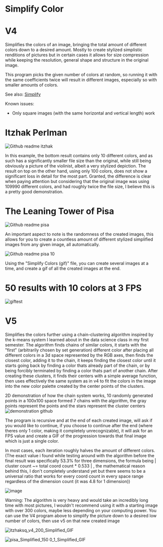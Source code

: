 # Simplify Color

# V4
Simplifies the colors of an image, bringing the total amount of different colors down to a desired amount. Mostly to create stylized simplistic renditions of pictures but in certain cases it allows for size compression while keeping the resolution, general shape and structure in the original image.

This program picks the given number of colors at random, so running it with the same coefficients twice will result in different images, especially so with smaller amounts of colors.

See also: [Simplify](https://github.com/EgeEken/Simplify)

Known issues:
- Only square images (with the same horizontal and vertical length) work

# Itzhak Perlman
![Github readme itzhak](https://user-images.githubusercontent.com/96302110/170580353-ad76f66e-6f5a-4bab-8a12-8bd7a17de28f.png)

In this example, the bottom result contains only 10 different colors, and as such has a significantly smaller file size than the original, while still being obviously a picture of the violinist, albeit a very stylized depiction. The result on top on the other hand, using only 100 colors, does not show a significant loss in detail for the most part. Granted, the difference is clear when paying attention but considering that the original image was using 109990 different colors, and had roughly twice the file size, I believe this is a pretty good demonstration.

# The Leaning Tower of Pisa
![Github readme pisa](https://user-images.githubusercontent.com/96302110/170580388-db096f8f-d03e-4bbf-97f5-e9a75312eef0.png)

An important aspect to note is the randomness of the created images, this allows for you to create a countless amount of different stylized simplified images from any given image, all automatically.

![Github readme pisa 10](https://user-images.githubusercontent.com/96302110/170580439-ef7c68e0-0912-4f77-b0bd-64bb522ac7e4.png)

Using the "Simplify Colors (gif)" file, you can create several images at a time, and create a gif of all the created images at the end.

# 50 results with 10 colors at 3 FPS
![giftest](https://user-images.githubusercontent.com/96302110/170581462-9515b7ab-9a21-435a-b206-d37c8517da11.gif)


# V5
Simplifies the colors further using a chain-clustering algorithm inspired by the k-means system I learned about in the data science class in my first semester. The algorithm finds chains of similar colors, it starts with the "first" (arbitrarily chosen by set generation) different color after placing all different colors in a 3d space represented by the RGB axes, then finds the closest color, adding it to the chain, it keeps finding the closest color until it starts going back by finding a color thats already part of the chain, or by being forcibly terminated by finding a color thats part of another chain. After creating these clusters, it finds their centers with a simple average function, then uses effectively the same system as in v4 to fit the colors in the image into the new color palette created by the center points of the clusters.

2D demonstration of how the chain system works, 10 randomly generated points in a 100x100 space formed 7 chains with the algorithm, the gray points represent the points and the stars represent the cluster centers
![demonstration github](https://user-images.githubusercontent.com/96302110/171171932-25d46832-9ab1-4e4c-8a2f-417c8393f310.png)

The program is recursive and at the end of each created image, will ask if you would like to continue, if you choose to continue after the end (where theres only 1 color, making it completely unrecognizable), it will ask for an FPS value and create a GIF of the progression towards that final image which is just a single color. 

In most cases, each iteration roughly halves the amount of different colors. (The exact value i found while testing around with the algorithm before the final result was specifically 53.3% for three dimensions, the formula being | cluster count ~= total coord count * 0.533 | , the mathematical reason behind this, I don't completely understand yet but there seems to be a universal ratio that works for every coord count in every space range regardless of the dimension count (it was 4.8 for 1 dimension))

![image](https://user-images.githubusercontent.com/96302110/170829538-a8e3a385-1379-4fc3-b3f3-a663d06afbc3.png)

Warning: The algorithm is very heavy and would take an incredibly long time with most pictures, I wouldn't recommend using it with a starting image with over 300 colors, maybe less depending on your computing power. You can use the V4 program above to simplify the picture down to a desired low number of colors, then use v5 on that new created image

![itzhaksq_v4_200_Simplified_GIF](https://user-images.githubusercontent.com/96302110/170827531-38785b7f-4ed3-4b74-b26e-5dd80c32f414.gif)

![pisa_Simplified_150 0_1_Simplified_GIF](https://user-images.githubusercontent.com/96302110/170828450-29f26b31-82b9-4185-844a-ead8cb2b536d.gif)

